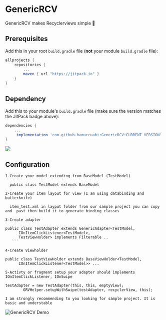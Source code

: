 # GenericRCV 
					
GenericRCV makes Recyclerviews simple :bicyclist:
## Prerequisites

Add this in your root `build.gradle` file (**not** your module `build.gradle` file):

```gradle
allprojects {
	repositories {
		...
		maven { url "https://jitpack.io" }
	}
}
```

## Dependency

Add this to your module's `build.gradle` file (make sure the version matches the JitPack badge above):

```gradle
dependencies {
	...
	 implementation 'com.github.hamurcuabi:GenericRCV:CURRENT VERSION'
}
```
[![](https://jitpack.io/v/hamurcuabi/GenericRCV.svg)](https://jitpack.io/#hamurcuabi/GenericRCV)

## Configuration
```
1-Create your model extending from BaseModel (TestModel)

  public class TestModel extends BaseModel 
```
```
2-Create your item layout for view (I am using databinding and butterknife)

  item_test.xml in layput folder from our sample project you can copy and  past then build it to generate binding classes
  ```
  
  ```
3-Create adapter

public class TestAdapter extends GenericAdapter<TestModel,
        IOnItemClickListener<TestModel>,
        TestViewHolder> implements Filterable ..
     ```
 
4-Create Viewholder   

public class TestViewHolder extends BaseViewHolder<TestModel,
        IOnItemClickListener<TestModel>> ...
```
```
5-Activty or fragment setup your adapter should implements IOnItemClickListener, IOnSwipe

testAdapter = new TestAdapter(this, this, emptyView);
        GRVHelper.setupWithSwipe(testAdapter, recyclerView, this);
```
 
 ```
 I am strongly recommending to you looking for sample project. It is basic and understable   
  ```
  
  ![GenericRCV Demo](https://media.giphy.com/media/gGqTDj6UBMRZsX51CT/giphy.gif)

